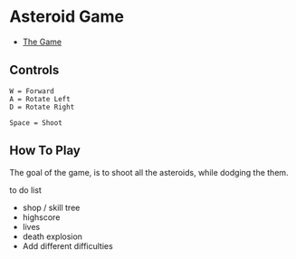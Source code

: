 # Asteroid Game

* [The Game](https://paul-surf.github.io/astGame/)

## Controls

```
W = Forward
A = Rotate Left
D = Rotate Right

Space = Shoot
```

## How To Play

The goal of the game, is to shoot all the asteroids, while dodging the them.

to do list
- shop / skill tree
- highscore
- lives
- death explosion
- Add different difficulties